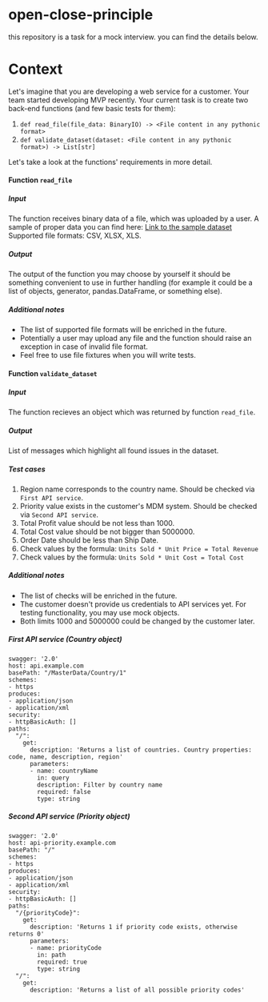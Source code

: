 # open-close-principle
this repository is a task for a mock interview. you can find the details below.



# Context
Let's imagine that you are developing a web service for a customer. Your team started developing MVP recently.
Your current task is to create two back-end functions (and few basic tests for them):
1. `def read_file(file_data: BinaryIO) -> <File content in any pythonic format>`
2. `def validate_dataset(dataset: <File content in any pythonic format>) -> List[str]`

Let's take a look at the functions' requirements in more detail.

#### Function `read_file`
##### Input
The function receives binary data of a file, which was uploaded by a user.
A sample of proper data you can find here:
[Link to the sample dataset](https://eforexcel.com/wp/wp-content/uploads/2017/07/10000-Sales-Records.zip)
Supported file formats: CSV, XLSX, XLS.
##### Output
The output of the function you may choose by yourself it should be something convenient to use in further handling (for example it could be a list of objects, generator, pandas.DataFrame, or something else).
##### Additional notes
- The list of supported file formats will be enriched in the future.
- Potentially a user may upload any file and the function should raise an exception in case of invalid file format.
- Feel free to use file fixtures when you will write tests.

#### Function `validate_dataset`
##### Input
The function recieves an object which was returned by function `read_file`.
##### Output
List of messages which highlight all found issues in the dataset.
##### Test cases
1. Region name corresponds to the country name. Should be checked via `First API service`.
2. Priority value exists in the customer's MDM system. Should be checked via `Second API service`.
3. Total Profit value should be not less than 1000.
4. Total Cost value should be not bigger than 5000000.
5. Order Date should be less than Ship Date.
6. Check values by the formula: `Units Sold * Unit Price = Total Revenue`
7. Check values by the formula: `Units Sold * Unit Cost = Total Cost`

##### Additional notes
- The list of checks will be enriched in the future.
- The customer doesn't provide us credentials to API services yet. For testing functionality, you may use mock objects.
- Both limits 1000 and 5000000 could be changed by the customer later.

##### First API service (Country object)
```
swagger: '2.0'
host: api.example.com
basePath: "/MasterData/Country/1"
schemes:
- https
produces:
- application/json
- application/xml
security:
- httpBasicAuth: []
paths:
  "/":
    get:
      description: 'Returns a list of countries. Country properties: code, name, description, region'
      parameters:
      - name: countryName
        in: query
        description: Filter by country name
        required: false
        type: string
```
##### Second API service (Priority object)
```
swagger: '2.0'
host: api-priority.example.com
basePath: "/"
schemes:
- https
produces:
- application/json
- application/xml
security:
- httpBasicAuth: []
paths:		
  "/{priorityCode}":
    get:
      description: 'Returns 1 if priority code exists, otherwise returns 0'
      parameters:
      - name: priorityCode
        in: path
        required: true
        type: string
  "/":
    get:
      description: 'Returns a list of all possible priority codes'
```
